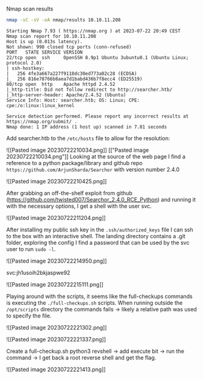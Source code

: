 Nmap scan results

```bash
nmap -sC -sV -oA nmap/results 10.10.11.208
```

```
Starting Nmap 7.93 ( https://nmap.org ) at 2023-07-22 20:49 CEST
Nmap scan report for 10.10.11.208
Host is up (0.013s latency).
Not shown: 998 closed tcp ports (conn-refused)
PORT   STATE SERVICE VERSION
22/tcp open  ssh     OpenSSH 8.9p1 Ubuntu 3ubuntu0.1 (Ubuntu Linux; protocol 2.0)
| ssh-hostkey: 
|   256 4fe3a667a227f9118dc30ed773a02c28 (ECDSA)
|_  256 816e78766b8aea7d1babd436b7f8ecc4 (ED25519)
80/tcp open  http    Apache httpd 2.4.52
|_http-title: Did not follow redirect to http://searcher.htb/
|_http-server-header: Apache/2.4.52 (Ubuntu)
Service Info: Host: searcher.htb; OS: Linux; CPE: cpe:/o:linux:linux_kernel

Service detection performed. Please report any incorrect results at https://nmap.org/submit/ .
Nmap done: 1 IP address (1 host up) scanned in 7.81 seconds
```

Add searcher.htb to the `/etc/hosts` file to allow for the resolution:

![[Pasted image 20230722210034.png]]
[["Pasted image 20230722210034.png"]]
Looking at the source of the web page I find a reference to a python package/library and github repo `https://github.com/ArjunSharda/Searchor` with version number 2.4.0

![[Pasted image 20230722210425.png]]


After grabbing an off-the-shelf exploit from github (https://github.com/twisted007/Searchor_2.4.0_RCE_Python) and running it with the necessary options, I get a shell with the user svc.

![[Pasted image 20230722211204.png]]

After installing my public ssh key in the `.ssh/authorized_keys` file I can ssh to the box with an interactive shell.
The landing directory contains a .git folder, exploring the config I find a password that can be used by the svc user to run `sudo -l`.

![[Pasted image 20230722214950.png]]

svc:jh1usoih2bkjaspwe92

![[Pasted image 20230722215111.png]]

Playing around with the scripts, it seems like the full-checkups commands is executing the `./full-checkups.sh` scripts.
When running outside the `/opt/scripts` directory the commands fails -> likely a relative path was used to specify the file.

![[Pasted image 20230722221302.png]]

![[Pasted image 20230722221337.png]]

Create a full-checkup.sh python3 revshell -> add execute bit -> run the command -> I get back a root reverse shell and get the flag.

![[Pasted image 20230722221413.png]]
